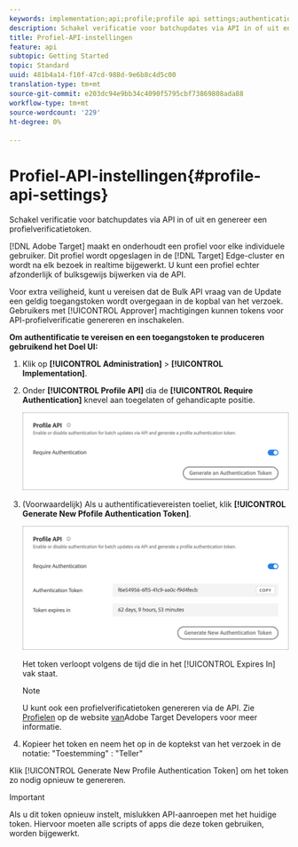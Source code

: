 ```yaml
---
keywords: implementation;api;profile;profile api settings;authentication token
description: Schakel verificatie voor batchupdates via API in of uit en genereer een profielverificatietoken.
title: Profiel-API-instellingen
feature: api
subtopic: Getting Started
topic: Standard
uuid: 481b4a14-f10f-47cd-988d-9e6b8c4d5c00
translation-type: tm+mt
source-git-commit: e203dc94e9bb34c4090f5795cbf73869808ada88
workflow-type: tm+mt
source-wordcount: '229'
ht-degree: 0%

---
```



# Profiel-API-instellingen{#profile-api-settings}

Schakel verificatie voor batchupdates via API in of uit en genereer een profielverificatietoken.

[!DNL Adobe Target] maakt en onderhoudt een profiel voor elke individuele gebruiker. Dit profiel wordt opgeslagen in de [!DNL Target] Edge-cluster en wordt na elk bezoek in realtime bijgewerkt. U kunt een profiel echter afzonderlijk of bulksgewijs bijwerken via de API.

Voor extra veiligheid, kunt u vereisen dat de Bulk API vraag van de Update een geldig toegangstoken wordt overgegaan in de kopbal van het verzoek. Gebruikers met [!UICONTROL Approver] machtigingen kunnen tokens voor API-profielverificatie genereren en inschakelen.

**Om authentificatie te vereisen en een toegangstoken te produceren gebruikend het Doel UI:**

1. Klik op **[!UICONTROL Administration]** > **[!UICONTROL Implementation]**.
1. Onder **[!UICONTROL Profile API]** dia de **[!UICONTROL Require Authentication]** knevel aan toegelaten of gehandicapte positie.

   ![](assets/profile_api_settings.png)

1. (Voorwaardelijk) Als u authentificatievereisten toeliet, klik **[!UICONTROL Generate New Pfofile Authentication Token]**.

   ![](assets/profile_api_settings_2.png)

   Het token verloopt volgens de tijd die in het [!UICONTROL Expires In] vak staat.

   >[!NOTE]
   >
   >U kunt ook een profielverificatietoken genereren via de API. Zie [Profielen](https://developers.adobetarget.com/api/#profiles) op de website [van](https://developers.adobetarget.com/)Adobe Target Developers voor meer informatie.

1. Kopieer het token en neem het op in de koptekst van het verzoek in de notatie: &quot;Toestemming&quot; : &quot;Teller&quot;

Klik [!UICONTROL Generate New Profile Authentication Token] om het token zo nodig opnieuw te genereren.

>[!IMPORTANT]
>
>Als u dit token opnieuw instelt, mislukken API-aanroepen met het huidige token. Hiervoor moeten alle scripts of apps die deze token gebruiken, worden bijgewerkt.
